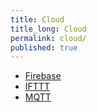 ```yaml
---
title: Cloud
title_long: Cloud
permalink: cloud/
published: true
---
```


- [Firebase](./firebase/)
- [IFTTT](./ifttt/)
- [MQTT](./mqtt/)